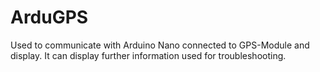 # ArduGPS

Used to communicate with Arduino Nano connected to GPS-Module and display.
It can display further information used for troubleshooting.
